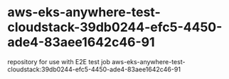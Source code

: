 # aws-eks-anywhere-test-cloudstack-39db0244-efc5-4450-ade4-83aee1642c46-91
repository for use with E2E test job aws-eks-anywhere-test-cloudstack:39db0244-efc5-4450-ade4-83aee1642c46-91
